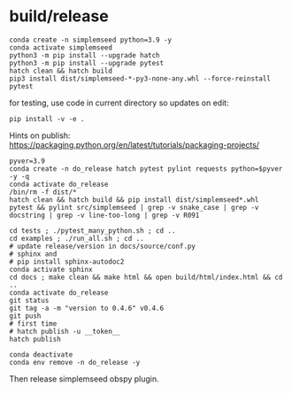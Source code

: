 
# build/release
```
conda create -n simplemseed python=3.9 -y
conda activate simplemseed
python3 -m pip install --upgrade hatch
python3 -m pip install --upgrade pytest
hatch clean && hatch build
pip3 install dist/simplemseed-*-py3-none-any.whl --force-reinstall
pytest

```

for testing, use code in current directory so updates on edit:
```
pip install -v -e .
```

Hints on publish:
https://packaging.python.org/en/latest/tutorials/packaging-projects/

```
pyver=3.9
conda create -n do_release hatch pytest pylint requests python=$pyver -y -q
conda activate do_release
/bin/rm -f dist/*
hatch clean && hatch build && pip install dist/simplemseed*.whl
pytest && pylint src/simplemseed | grep -v snake_case | grep -v docstring | grep -v line-too-long | grep -v R091

cd tests ; ./pytest_many_python.sh ; cd ..
cd examples ; ./run_all.sh ; cd ..
# update release/version in docs/source/conf.py
# sphinx and
# pip install sphinx-autodoc2
conda activate sphinx
cd docs ; make clean && make html && open build/html/index.html && cd ..
conda activate do_release
git status
git tag -a -m "version to 0.4.6" v0.4.6
git push
# first time
# hatch publish -u __token__
hatch publish

conda deactivate
conda env remove -n do_release -y
```

Then release simplemseed obspy plugin.
